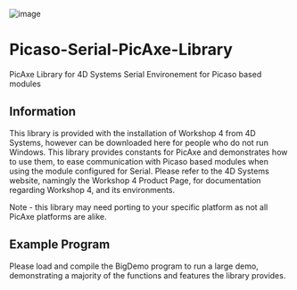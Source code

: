 ![image](http://www.4dsystems.com.au/imagenes/header.png)

Picaso-Serial-PicAxe-Library
=============================

PicAxe Library for 4D Systems Serial Environement for Picaso based modules

## Information

This library is provided with the installation of Workshop 4 from 4D Systems, however can be downloaded here for people who do not run Windows.
This library provides constants for PicAxe and demonstrates how to use them, to ease communication with Picaso based modules when using the module configured for Serial.
Please refer to the 4D Systems website, namingly the Workshop 4 Product Page, for documentation regarding Workshop 4, and its environments.

Note - this library may need porting to your specific platform as not all PicAxe platforms are alike.

## Example Program

Please load and compile the BigDemo program to run a large demo, demonstrating a majority of the functions and features the library provides.